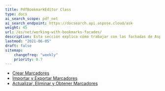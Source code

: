 ```yaml
---
title: PdfBookmarkEditor Class
type: docs
ai_search_scope: pdf_net
ai_search_endpoint: https://docsearch.api.aspose.cloud/ask
weight: 45
url: /es/net/working-with-bookmarks-facades/
description: Esta sección explica cómo trabajar con las fachadas de Aspose.PDF utilizando la clase PdfBookmarkEditor.
lastmod: "2021-06-05"
draft: false
sitemap:
    changefreq: "weekly"
    priority: 0.7
---
```

- [Crear Marcadores](/pdf/es/net/create-bookmarks/)
- [Importar y Exportar Marcadores](/pdf/es/net/import-and-export-bookmarks/)
- [Actualizar, Eliminar y Obtener Marcadores](/pdf/es/net/update-delete-and-get-bookmarks/)